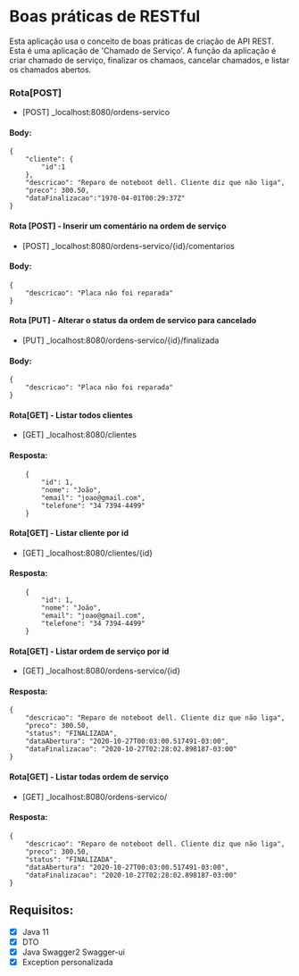# Boas práticas de RESTful

Esta aplicação usa o conceito de boas práticas de criação de API REST. Esta é uma aplicação de 'Chamado de Serviço'. A função da aplicação é criar chamado de serviço, finalizar os chamaos, cancelar chamados, e listar os chamados abertos.

### Rota[POST]
- [POST] _localhost:8080/ordens-servico

#### Body:
```
{
	"cliente": {
		"id":1
	},
	"descricao": "Reparo de noteboot dell. Cliente diz que não liga",
	"preco": 300.50,
    "dataFinalizacao":"1970-04-01T00:29:37Z"
}
```
#### Rota [POST] - Inserir um comentário na ordem de serviço
- [POST] _localhost:8080/ordens-servico/{id}/comentarios

#### Body:
```
{
    "descricao": "Placa não foi reparada"
}
```
#### Rota [PUT] - Alterar o status da ordem de servico para cancelado
- [PUT] _localhost:8080/ordens-servico/{id}/finalizada

#### Body:
```
{
    "descricao": "Placa não foi reparada"
}
```
#### Rota[GET] - Listar todos clientes
- [GET] _localhost:8080/clientes

#### Resposta:
```
    {
        "id": 1,
        "nome": "João",
        "email": "joao@gmail.com",
        "telefone": "34 7394-4499"
    }
```

#### Rota[GET] - Listar cliente por id
- [GET] _localhost:8080/clientes/{id}

#### Resposta:
```
    {
        "id": 1,
        "nome": "João",
        "email": "joao@gmail.com",
        "telefone": "34 7394-4499"
    }
 ```

#### Rota[GET] - Listar ordem de serviço por id
- [GET] _localhost:8080/ordens-servico/{id}

#### Resposta:
```
{
    "descricao": "Reparo de noteboot dell. Cliente diz que não liga",
    "preco": 300.50,
    "status": "FINALIZADA",
    "dataAbertura": "2020-10-27T00:03:00.517491-03:00",
    "dataFinalizacao": "2020-10-27T02:28:02.898187-03:00"
}
```

#### Rota[GET] - Listar todas ordem de serviço
- [GET] _localhost:8080/ordens-servico/

#### Resposta:
```
{
    "descricao": "Reparo de noteboot dell. Cliente diz que não liga",
    "preco": 300.50,
    "status": "FINALIZADA",
    "dataAbertura": "2020-10-27T00:03:00.517491-03:00",
    "dataFinalizacao": "2020-10-27T02:28:02.898187-03:00"
}
```


## Requisitos:
- [x] Java 11<br>
- [x] DTO<br>
- [x] Java Swagger2 Swagger-ui<br>
- [x] Exception personalizada

